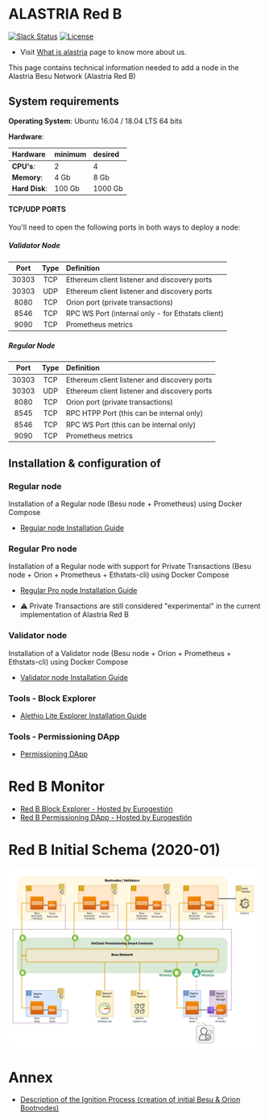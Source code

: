 # ALASTRIA Red B

[![Slack Status](https://img.shields.io/badge/slack-join_chat-white.svg?logo=slack&style=social)](https://alastria.slack.com/)
[![License](https://img.shields.io/badge/License-Apache%202.0-blue.svg)](https://github.com/alastria/alastria-node/blob/testnet2/LICENSE)

- Visit [What is alastria](https://alastria.io/en/) page to know more about us.

This page contains technical information needed to add a node in the Alastria Besu Network (Alastria Red B)

## System requirements

**Operating System**: Ubuntu 16.04 / 18.04 LTS 64 bits

**Hardware**:

| Hardware       | minimum | desired |
| :------------- | :------ | :------ |
| **CPU's**:     | 2       | 4       |
| **Memory**:    | 4 Gb    | 8 Gb    |
| **Hard Disk**: | 100 Gb  | 1000 Gb |

#### TCP/UDP PORTS

You'll need to open the following ports in both ways to deploy a node:

##### Validator Node

| Port  | Type | Definition                                        |
| :---: | :--: | :------------------------------------------------ |
| 30303 | TCP  | Ethereum client listener and discovery ports      |
| 30303 | UDP  | Ethereum client listener and discovery ports      |
| 8080  | TCP  | Orion port (private transactions)                 |
| 8546  | TCP  | RPC WS Port (internal only - for Ethstats client) |
| 9090  | TCP  | Prometheus metrics                                |

##### Regular Node

| Port  | Type | Definition                                   |
| :---: | :--: | :------------------------------------------- |
| 30303 | TCP  | Ethereum client listener and discovery ports |
| 30303 | UDP  | Ethereum client listener and discovery ports |
| 8080  | TCP  | Orion port (private transactions)            |
| 8545  | TCP  | RPC HTPP Port (this can be internal only)    |
| 8546  | TCP  | RPC WS Port (this can be internal only)      |
| 9090  | TCP  | Prometheus metrics                           |

## Installation & configuration of

### Regular node

Installation of a Regular node (Besu node + Prometheus) using Docker Compose

- [Regular node Installation Guide](docs/regular-node-compose.md)

### Regular Pro node

Installation of a Regular node with support for Private Transactions (Besu node + Orion + Prometheus + Ethstats-cli) using Docker Compose

- [Regular Pro node Installation Guide](docs/regular-pro-node-compose.md)

* :warning: Private Transactions are still considered "experimental" in the current implementation of Alastria Red B

### Validator node

Installation of a Validator node (Besu node + Orion + Prometheus + Ethstats-cli) using Docker Compose

- [Validator node Installation Guide](docs/validator-node-compose.md)

<!--### Tools - Network Monitor (Ethstats) -->

<!-- - [Ethstats Server Installation Guide](docs/ethstats-installation.md) -->

### Tools - Block Explorer

- [Alethio Lite Explorer Installation Guide](docs/blockexplorer-installation.md)

### Tools - Permissioning DApp

- [Permissioning DApp](docs/permissioning-dapp.md)

# Red B Monitor

<!--[Red B Network Monitor (for Validators)](http://sanbesu01.westeurope.cloudapp.azure.com) -->

- [Red B Block Explorer - Hosted by Eurogestión](http://5.153.57.78)
- [Red B Permissioning DApp - Hosted by Eurogestión](http://5.153.57.78:3000/)

# Red B Initial Schema (2020-01)

![Red B Initial Schema](./docs/AlastriaRedB.png)

# Annex

- [Description of the Ignition Process (creation of initial Besu & Orion Bootnodes)](docs/ignition-bootnodes.md)
